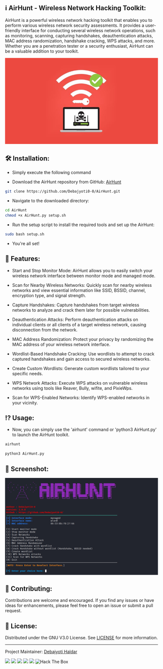 ## ℹ️ AirHunt - Wireless Network Hacking Toolkit:

AirHunt is a powerful wireless network hacking toolkit that enables you to perform various wireless network security assessments. It provides a user-friendly interface for conducting several wireless network operations, such as monitoring, scanning, capturing handshakes, deauthentication attacks, MAC address randomization, handshake cracking, WPS attacks, and more. Whether you are a penetration tester or a security enthusiast, AirHunt can be a valuable addition to your toolkit.


![alt text](https://github.com/Debajyoti0-0/AirHunt/blob/main/assets/wifi-hacking.jpeg)



## 🛠️ Installation:

* Simply execute the following command

* Download the AirHunt repository from GitHub: [AirHunt](https://github.com/Debajyoti0-0/AirHunt)

```bash
git clone https://github.com/Debajyoti0-0/AirHunt.git
```

* Navigate to the downloaded directory:

```bash
cd AirHunt
chmod +x AirHunt.py setup.sh
```

* Run the setup script to install the required tools and set up the AirHunt:

```bash
sudo bash setup.sh
```

* You're all set!


## 🎯 Features:


- Start and Stop Monitor Mode: AirHunt allows you to easily switch your wireless network interface between monitor mode and managed mode.

- Scan for Nearby Wireless Networks: Quickly scan for nearby wireless networks and view essential information like SSID, BSSID, channel, encryption type, and signal strength.

- Capture Handshakes: Capture handshakes from target wireless networks to analyze and crack them later for possible vulnerabilities.

- Deauthentication Attacks: Perform deauthentication attacks on individual clients or all clients of a target wireless network, causing disconnection from the network.

- MAC Address Randomization: Protect your privacy by randomizing the MAC address of your wireless network interface.

- Wordlist-Based Handshake Cracking: Use wordlists to attempt to crack captured handshakes and gain access to secured wireless networks.

- Create Custom Wordlists: Generate custom wordlists tailored to your specific needs.

- WPS Network Attacks: Execute WPS attacks on vulnerable wireless networks using tools like Reaver, Bully, wifite, and PixieWps.

- Scan for WPS-Enabled Networks: Identify WPS-enabled networks in your vicinity.



## ⁉️ Usage:


* Now, you can simply use the 'airhunt' command or 'python3 AirHunt.py' to launch the AirHunt toolkit.

```bash
airhunt
```

```bash
python3 AirHunt.py
```

## 📸 Screenshot:

![alt text](https://github.com/Debajyoti0-0/AirHunt/blob/main/assets/AirHunt.jpg)


## 💚 Contributing:

Contributions are welcome and encouraged. If you find any issues or have ideas for enhancements, please feel free to open an issue or submit a pull request.



## 🔑 License:

Distributed under the GNU V3.0 License. See [LICENSE](https://github.com/Debajyoti0-0/AirHunt/blob/main/LICENSE) for more information.

-----
Project Maintainer: [Debajyoti Haldar](https://github.com/Debajyoti0-0/) 



[<img src="https://img.icons8.com/color/48/000000/instagram-new.png"/>](https://instagram.com/debajyoti0_0) [<img src="https://img.icons8.com/color/48/000000/twitter--v2.png"/>](https://twitter.com/Debajyoti077) [<img src="https://img.icons8.com/color/48/000000/domain.png"/>](https://dailycyberinfo1.blogspot.com/) [<img src="https://img.icons8.com/color/48/000000/linkedin.png"/>](https://www.linkedin.com/in/debajyoti-haldar-86ba62153/) [<img src="https://img.icons8.com/color/48/000000/facebook.png"/>](https://www.facebook.com/debajyoti.h)
<img src="http://www.hackthebox.eu/badge/image/718010" alt="Hack The Box">

